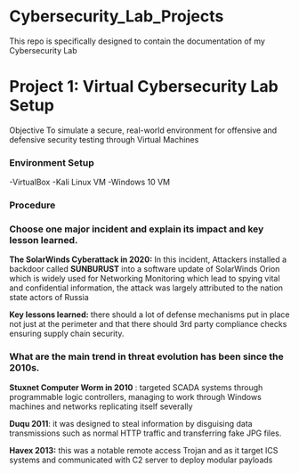 # Cybersecurity_Lab_Projects
This repo is specifically designed to contain the documentation of my Cybersecurity Lab 


# Project 1: Virtual Cybersecurity Lab Setup 

Objective 
To simulate a secure, real-world environment for offensive and defensive security testing through Virtual Machines

### Environment Setup

-VirtualBox 
-Kali Linux VM
-Windows 10 VM

### Procedure 

### Choose one major incident and explain its impact and key lesson learned.

**The SolarWinds Cyberattack in 2020:**  In this incident, Attackers installed a backdoor called **SUNBURUST** into a software update of SolarWinds Orion which is widely used for Networking Monitoring which lead to spying vital and confidential information, the attack was largely attributed to the nation state actors of Russia 

**Key lessons learned:** there should a lot of defense mechanisms put in place not just at the  perimeter and that there should 3rd party compliance checks ensuring supply chain security.

### What are the main trend in threat evolution has been since the 2010s.

**Stuxnet Computer Worm in 2010** : targeted SCADA systems through programmable logic controllers, managing to work through Windows machines and networks replicating itself severally

**Duqu 2011**: it  was designed to steal information by disguising data transmissions such as normal HTTP traffic and transferring fake JPG files.

**Havex 2013:** this was a notable remote access Trojan and as it target ICS systems and communicated with C2 server to deploy modular payloads
